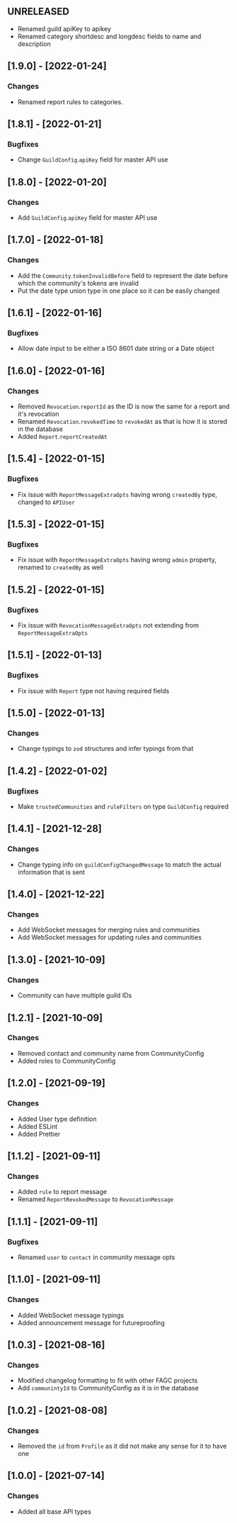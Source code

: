 ## UNRELEASED

-   Renamed guild apiKey to apikey
-   Renamed category shortdesc and longdesc fields to name and description

## [1.9.0] - [2022-01-24]

### Changes

-   Renamed report rules to categories.

## [1.8.1] - [2022-01-21]

### Bugfixes

-	 Change `GuildConfig`.`apiKey` field for master API use

## [1.8.0] - [2022-01-20]

### Changes

-	 Add `GuildConfig`.`apiKey` field for master API use

## [1.7.0] - [2022-01-18]

### Changes

-	Add the `Community`.`tokenInvalidBefore` field to represent the date before which the community's tokens are invalid
-	Put the date type union type in one place so it can be easily changed

## [1.6.1] - [2022-01-16]

### Bugfixes

-	Allow date input to be either a ISO 8601 date string or a Date object

## [1.6.0] - [2022-01-16]

### Changes

-	Removed `Revocation`.`reportId` as the ID is now the same for a report and it's revocation
-	Renamed `Revocation`.`revokedTime` to `revokedAt` as that is how it is stored in the database
-	Added `Report`.`reportCreatedAt`

## [1.5.4] - [2022-01-15]

### Bugfixes

-	Fix issue with `ReportMessageExtraOpts` having wrong `createdBy` type, changed to `APIUser`

## [1.5.3] - [2022-01-15]

### Bugfixes

-	Fix issue with `ReportMessageExtraOpts` having wrong `admin` property, renamed to `createdBy` as well

## [1.5.2] - [2022-01-15]

### Bugfixes

-	Fix issue with `RevocationMessageExtraOpts` not extending from `ReportMessageExtraOpts`

## [1.5.1] - [2022-01-13]

### Bugfixes

-	Fix issue with `Report` type not having required fields

## [1.5.0] - [2022-01-13]

### Changes
-	Change typings to `zod` structures and infer typings from that

## [1.4.2] - [2022-01-02]

### Bugfixes

-	Make `trustedCommunities` and `ruleFilters` on type `GuildConfig` required

## [1.4.1] - [2021-12-28]

### Changes

-	Change typing info on `guildConfigChangedMessage` to match the actual information that is sent

## [1.4.0] - [2021-12-22]

### Changes

-	Add WebSocket messages for merging rules and communities
-	Add WebSocket messages for updating rules and communities

## [1.3.0] - [2021-10-09]

### Changes

-   Community can have multiple guild IDs

## [1.2.1] - [2021-10-09]

### Changes

-   Removed contact and community name from CommunityConfig
-   Added roles to CommunityConfig

## [1.2.0] - [2021-09-19]

### Changes

-   Added User type definition
-   Added ESLint
-   Added Prettier

## [1.1.2] - [2021-09-11]

### Changes

-   Added `rule` to report message
-   Renamed `ReportRevokedMessage` to `RevocationMessage`

## [1.1.1] - [2021-09-11]

### Bugfixes

-   Renamed `user` to `contact` in community message opts

## [1.1.0] - [2021-09-11]

### Changes

-   Added WebSocket message typings
-   Added announcement message for futureproofing

## [1.0.3] - [2021-08-16]

### Changes

-   Modified changelog formatting to fit with other FAGC projects
-   Add `communintyId` to CommunityConfig as it is in the database

## [1.0.2] - [2021-08-08]

### Changes

-   Removed the `id` from `Profile` as it did not make any sense for it to have one

## [1.0.0] - [2021-07-14]

### Changes

-   Added all base API types
